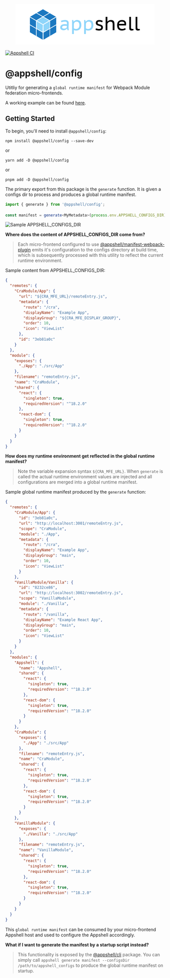 <div align="center">
  <a href="https://github.com/navaris/appshell">
    <picture>
      <source media="(prefers-color-scheme: dark)" srcset="https://github.com/navaris/appshell/blob/main/assets/branding/appshell-logo-white_2x.png">
      <img alt="appshell" src="https://github.com/navaris/appshell/blob/main/assets/branding/appshell-logo_2x.png">
    </picture>
  </a>
</div>

[![Appshell CI](https://github.com/navaris/appshell/actions/workflows/pipeline.yml/badge.svg)](https://github.com/navaris/appshell/actions/workflows/pipeline.yml)

# @appshell/config

Utitliy for generating a `global runtime manifest` for Webpack Module federation micro-frontends.

A working example can be found [here](https://github.com/navaris/appshell/tree/main/examples/appshell-global-configuration).

## Getting Started

To begin, you'll need to install `@appshell/config`:

```console
npm install @appshell/config --save-dev
```

or

```console
yarn add -D @appshell/config
```

or

```console
pnpm add -D @appshell/config
```

The primary export from this package is the `generate` function. It is given a configs dir to process and produces a global runtime manifest.

```ts
import { generate } from '@appshell/config';

const manifest = generate<MyMetadata>(process.env.APPSHELL_CONFIGS_DIR);
```

![Sample APPSHELL_CONFIGS_DIR](https://github.com/navaris/appshell/blob/main/assets/docs/appshell_configs_dir.png 'APPSHELL_CONFIGS_DIR')

**Where does the content of APPSHELL_CONFIGS_DIR come from?**

> Each micro-frontend configured to use [@appshell/manifest-webpack-plugin](https://www.npmjs.com/package/@appshell/manifest-webpack-plugin) emits it's configuration to the configs directory at build time, which is subsequently processed with this utility to reflect the current runtime environment.

Sample content from APPSHELL_CONFIGS_DIR:

```json
{
  "remotes": {
    "CraModule/App": {
      "url": "${CRA_MFE_URL}/remoteEntry.js",
      "metadata": {
        "route": "/cra",
        "displayName": "Example App",
        "displayGroup": "${CRA_MFE_DISPLAY_GROUP}",
        "order": 10,
        "icon": "ViewList"
      },
      "id": "3eb81a0c"
    }
  },
  "module": {
    "exposes": {
      "./App": "./src/App"
    },
    "filename": "remoteEntry.js",
    "name": "CraModule",
    "shared": {
      "react": {
        "singleton": true,
        "requiredVersion": "^18.2.0"
      },
      "react-dom": {
        "singleton": true,
        "requiredVersion": "^18.2.0"
      }
    }
  }
}
```

**How does my runtime environment get reflected in the global runtime manifest?**

> Note the variable expansion syntax `${CRA_MFE_URL}`. When `generate` is called the actual runtime environment values are injected and all configurations are merged into a global runtime manifest.

Sample global runtime manifest produced by the `generate` function:

```json
{
  "remotes": {
    "CraModule/App": {
      "id": "3eb81a0c",
      "url": "http://localhost:3001/remoteEntry.js",
      "scope": "CraModule",
      "module": "./App",
      "metadata": {
        "route": "/cra",
        "displayName": "Example App",
        "displayGroup": "main",
        "order": 10,
        "icon": "ViewList"
      }
    },
    "VanillaModule/Vanilla": {
      "id": "8232ce86",
      "url": "http://localhost:3002/remoteEntry.js",
      "scope": "VanillaModule",
      "module": "./Vanilla",
      "metadata": {
        "route": "/vanilla",
        "displayName": "Example React App",
        "displayGroup": "main",
        "order": 10,
        "icon": "ViewList"
      }
    }
  },
  "modules": {
    "Appshell": {
      "name": "Appshell",
      "shared": {
        "react": {
          "singleton": true,
          "requiredVersion": "^18.2.0"
        },
        "react-dom": {
          "singleton": true,
          "requiredVersion": "^18.2.0"
        }
      }
    },
    "CraModule": {
      "exposes": {
        "./App": "./src/App"
      },
      "filename": "remoteEntry.js",
      "name": "CraModule",
      "shared": {
        "react": {
          "singleton": true,
          "requiredVersion": "^18.2.0"
        },
        "react-dom": {
          "singleton": true,
          "requiredVersion": "^18.2.0"
        }
      }
    },
    "VanillaModule": {
      "exposes": {
        "./Vanilla": "./src/App"
      },
      "filename": "remoteEntry.js",
      "name": "VanillaModule",
      "shared": {
        "react": {
          "singleton": true,
          "requiredVersion": "^18.2.0"
        },
        "react-dom": {
          "singleton": true,
          "requiredVersion": "^18.2.0"
        }
      }
    }
  }
}
```

This `global runtime manifest` can be consumed by your micro-frontend Appshell host and used to configure the Appshell accordingly.

**What if I want to generate the manifest by a startup script instead?**

> This functionality is exposed by the [@appshell/cli](https://www.npmjs.com/package/@appshell/cli) package. You can simply call `appshell generate manifest --configsDir /path/to/appshell_configs` to produce the global runtime manifest on startup.
